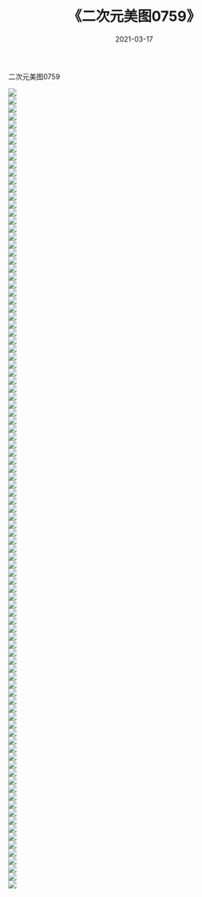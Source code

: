 ﻿---
layout: post
title:  《二次元美图0759》
date:   2021-03-17
img: http://imgx.orgx.ga/二次元/2021/二次元美图0759/000.jpg
categories: [美女, 清纯, 唯美]
---

二次元美图0759

 ![](http://imgx.orgx.ga/二次元/2021/二次元美图0759/001.png) <br>![](http://imgx.orgx.ga/二次元/2021/二次元美图0759/002.png) <br>![](http://imgx.orgx.ga/二次元/2021/二次元美图0759/003.png) <br>![](http://imgx.orgx.ga/二次元/2021/二次元美图0759/004.png) <br>![](http://imgx.orgx.ga/二次元/2021/二次元美图0759/005.png) <br>![](http://imgx.orgx.ga/二次元/2021/二次元美图0759/006.png) <br>![](http://imgx.orgx.ga/二次元/2021/二次元美图0759/007.png) <br>![](http://imgx.orgx.ga/二次元/2021/二次元美图0759/008.png) <br>![](http://imgx.orgx.ga/二次元/2021/二次元美图0759/009.png) <br>![](http://imgx.orgx.ga/二次元/2021/二次元美图0759/010.png) <br>![](http://imgx.orgx.ga/二次元/2021/二次元美图0759/011.png) <br>![](http://imgx.orgx.ga/二次元/2021/二次元美图0759/012.png) <br>![](http://imgx.orgx.ga/二次元/2021/二次元美图0759/013.png) <br>![](http://imgx.orgx.ga/二次元/2021/二次元美图0759/014.png) <br>![](http://imgx.orgx.ga/二次元/2021/二次元美图0759/015.png) <br>![](http://imgx.orgx.ga/二次元/2021/二次元美图0759/016.png) <br>![](http://imgx.orgx.ga/二次元/2021/二次元美图0759/017.png) <br>![](http://imgx.orgx.ga/二次元/2021/二次元美图0759/018.png) <br>![](http://imgx.orgx.ga/二次元/2021/二次元美图0759/019.png) <br>![](http://imgx.orgx.ga/二次元/2021/二次元美图0759/020.png) <br>![](http://imgx.orgx.ga/二次元/2021/二次元美图0759/021.png) <br>![](http://imgx.orgx.ga/二次元/2021/二次元美图0759/022.png) <br>![](http://imgx.orgx.ga/二次元/2021/二次元美图0759/023.png) <br>![](http://imgx.orgx.ga/二次元/2021/二次元美图0759/024.png) <br>![](http://imgx.orgx.ga/二次元/2021/二次元美图0759/025.png) <br>![](http://imgx.orgx.ga/二次元/2021/二次元美图0759/026.png) <br>![](http://imgx.orgx.ga/二次元/2021/二次元美图0759/027.png) <br>![](http://imgx.orgx.ga/二次元/2021/二次元美图0759/028.png) <br>![](http://imgx.orgx.ga/二次元/2021/二次元美图0759/029.png) <br>![](http://imgx.orgx.ga/二次元/2021/二次元美图0759/030.png) <br>![](http://imgx.orgx.ga/二次元/2021/二次元美图0759/031.png) <br>![](http://imgx.orgx.ga/二次元/2021/二次元美图0759/032.png) <br>![](http://imgx.orgx.ga/二次元/2021/二次元美图0759/033.png) <br>![](http://imgx.orgx.ga/二次元/2021/二次元美图0759/034.png) <br>![](http://imgx.orgx.ga/二次元/2021/二次元美图0759/035.png) <br>![](http://imgx.orgx.ga/二次元/2021/二次元美图0759/036.png) <br>![](http://imgx.orgx.ga/二次元/2021/二次元美图0759/037.png) <br>![](http://imgx.orgx.ga/二次元/2021/二次元美图0759/038.png) <br>![](http://imgx.orgx.ga/二次元/2021/二次元美图0759/039.png) <br>![](http://imgx.orgx.ga/二次元/2021/二次元美图0759/040.png) <br>![](http://imgx.orgx.ga/二次元/2021/二次元美图0759/041.png) <br>![](http://imgx.orgx.ga/二次元/2021/二次元美图0759/042.png) <br>![](http://imgx.orgx.ga/二次元/2021/二次元美图0759/043.png) <br>![](http://imgx.orgx.ga/二次元/2021/二次元美图0759/044.png) <br>![](http://imgx.orgx.ga/二次元/2021/二次元美图0759/045.png) <br>![](http://imgx.orgx.ga/二次元/2021/二次元美图0759/046.png) <br>![](http://imgx.orgx.ga/二次元/2021/二次元美图0759/047.png) <br>![](http://imgx.orgx.ga/二次元/2021/二次元美图0759/048.png) <br>![](http://imgx.orgx.ga/二次元/2021/二次元美图0759/049.png) <br>![](http://imgx.orgx.ga/二次元/2021/二次元美图0759/050.png) <br>![](http://imgx.orgx.ga/二次元/2021/二次元美图0759/051.png) <br>![](http://imgx.orgx.ga/二次元/2021/二次元美图0759/052.png) <br>![](http://imgx.orgx.ga/二次元/2021/二次元美图0759/053.png) <br>![](http://imgx.orgx.ga/二次元/2021/二次元美图0759/054.png) <br>![](http://imgx.orgx.ga/二次元/2021/二次元美图0759/055.png) <br>![](http://imgx.orgx.ga/二次元/2021/二次元美图0759/056.png) <br>![](http://imgx.orgx.ga/二次元/2021/二次元美图0759/057.png) <br>![](http://imgx.orgx.ga/二次元/2021/二次元美图0759/058.png) <br>![](http://imgx.orgx.ga/二次元/2021/二次元美图0759/059.png) <br>![](http://imgx.orgx.ga/二次元/2021/二次元美图0759/060.png) <br>![](http://imgx.orgx.ga/二次元/2021/二次元美图0759/061.png) <br>![](http://imgx.orgx.ga/二次元/2021/二次元美图0759/062.png) <br>![](http://imgx.orgx.ga/二次元/2021/二次元美图0759/063.png) <br>![](http://imgx.orgx.ga/二次元/2021/二次元美图0759/064.png) <br>![](http://imgx.orgx.ga/二次元/2021/二次元美图0759/065.png) <br>![](http://imgx.orgx.ga/二次元/2021/二次元美图0759/066.png) <br>![](http://imgx.orgx.ga/二次元/2021/二次元美图0759/067.png) <br>![](http://imgx.orgx.ga/二次元/2021/二次元美图0759/068.png) <br>![](http://imgx.orgx.ga/二次元/2021/二次元美图0759/069.png) <br>![](http://imgx.orgx.ga/二次元/2021/二次元美图0759/070.png) <br>![](http://imgx.orgx.ga/二次元/2021/二次元美图0759/071.png) <br>![](http://imgx.orgx.ga/二次元/2021/二次元美图0759/072.png) <br>![](http://imgx.orgx.ga/二次元/2021/二次元美图0759/073.png) <br>![](http://imgx.orgx.ga/二次元/2021/二次元美图0759/074.png) <br>![](http://imgx.orgx.ga/二次元/2021/二次元美图0759/075.png) <br>![](http://imgx.orgx.ga/二次元/2021/二次元美图0759/076.png) <br>![](http://imgx.orgx.ga/二次元/2021/二次元美图0759/077.png) <br>![](http://imgx.orgx.ga/二次元/2021/二次元美图0759/078.png) <br>![](http://imgx.orgx.ga/二次元/2021/二次元美图0759/079.png) <br>![](http://imgx.orgx.ga/二次元/2021/二次元美图0759/080.png) <br>![](http://imgx.orgx.ga/二次元/2021/二次元美图0759/081.png) <br>![](http://imgx.orgx.ga/二次元/2021/二次元美图0759/082.png) <br>![](http://imgx.orgx.ga/二次元/2021/二次元美图0759/083.png) <br>![](http://imgx.orgx.ga/二次元/2021/二次元美图0759/084.png) <br>![](http://imgx.orgx.ga/二次元/2021/二次元美图0759/085.png) <br>![](http://imgx.orgx.ga/二次元/2021/二次元美图0759/086.png) <br>![](http://imgx.orgx.ga/二次元/2021/二次元美图0759/087.png) <br>![](http://imgx.orgx.ga/二次元/2021/二次元美图0759/088.png) <br>![](http://imgx.orgx.ga/二次元/2021/二次元美图0759/089.png) <br>![](http://imgx.orgx.ga/二次元/2021/二次元美图0759/090.png) <br>![](http://imgx.orgx.ga/二次元/2021/二次元美图0759/091.png) <br>![](http://imgx.orgx.ga/二次元/2021/二次元美图0759/092.png) <br>![](http://imgx.orgx.ga/二次元/2021/二次元美图0759/093.png) <br>![](http://imgx.orgx.ga/二次元/2021/二次元美图0759/094.png) <br>![](http://imgx.orgx.ga/二次元/2021/二次元美图0759/095.png) <br>![](http://imgx.orgx.ga/二次元/2021/二次元美图0759/096.png) <br>![](http://imgx.orgx.ga/二次元/2021/二次元美图0759/097.png) <br>![](http://imgx.orgx.ga/二次元/2021/二次元美图0759/098.png) <br>![](http://imgx.orgx.ga/二次元/2021/二次元美图0759/099.png) <br>![](http://imgx.orgx.ga/二次元/2021/二次元美图0759/100.png) <br>